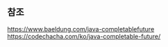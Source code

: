 ## 참조
https://www.baeldung.com/java-completablefuture  
https://codechacha.com/ko/java-completable-future/
